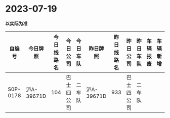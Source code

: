 # 2023-07-19

**以实际为准**

| 自编号      | 今日牌照      | 今日线路名 | 今日公司  | 今日车队 | 昨日牌照      | 昨日线路名 | 昨日公司  | 昨日车队 | 车辆报废 | 车辆新增 | 线路更改  | 车队更改 | 公司更改 | 牌照更改 |
|----------|-----------|-------|-------|------|-----------|-------|-------|------|------|------|-------|------|------|------|
| S0P-0178 | 沪A-39671D | 104   | 巴士四公司 | 二车队  | 沪A-39671D | 933   | 巴士四公司 | 二车队  |      |      | 3线路更改 |

